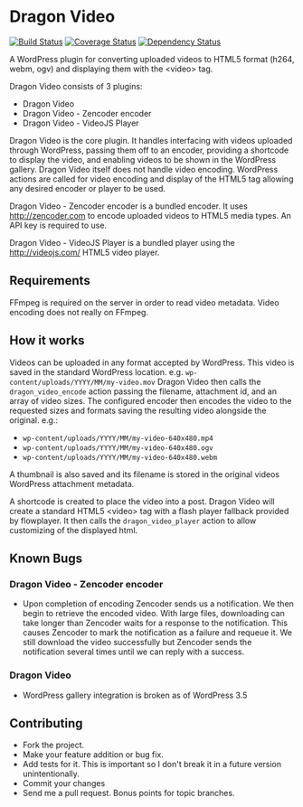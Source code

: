 Dragon Video
============
[![Build Status](https://travis-ci.org/DexterTheDragon/dragon-video.png?branch=master)](https://travis-ci.org/DexterTheDragon/dragon-video)
[![Coverage Status](https://coveralls.io/repos/DexterTheDragon/dragon-video/badge.png?branch=master)](https://coveralls.io/r/DexterTheDragon/dragon-video?branch=master)
[![Dependency Status](https://www.versioneye.com/user/projects/51da1e9eb3745b000201b63a/badge.png)](https://www.versioneye.com/user/projects/51da1e9eb3745b000201b63a)

A WordPress plugin for converting uploaded videos to HTML5 format (h264,
webm, ogv) and displaying them with the \<video> tag.

Dragon Video consists of 3 plugins:

* Dragon Video
* Dragon Video - Zencoder encoder
* Dragon Video - VideoJS Player

Dragon Video is the core plugin. It handles interfacing with videos
uploaded through WordPress, passing them off to an encoder, providing a
shortcode to display the video, and enabling videos to be shown in the
WordPress gallery. Dragon Video itself does not handle video encoding.
WordPress actions are called for video encoding and display of the HTML5
tag allowing any desired encoder or player to be used.

Dragon Video - Zencoder encoder is a bundled encoder. It uses
http://zencoder.com to encode uploaded videos to HTML5 media types. An
API key is required to use.

Dragon Video - VideoJS Player is a bundled player using the
http://videojs.com/ HTML5 video player.

Requirements
------------

FFmpeg is required on the server in order to read video metadata. Video
encoding does not really on FFmpeg.

How it works
------------

Videos can be uploaded in any format accepted by WordPress. This video
is saved in the standard WordPress location. e.g.
`wp-content/uploads/YYYY/MM/my-video.mov` Dragon Video then calls the
`dragon_video_encode` action passing the filename, attachment id, and an
array of video sizes. The configured encoder then encodes the video to
the requested sizes and formats saving the resulting video alongside the
original. e.g.:

* `wp-content/uploads/YYYY/MM/my-video-640x480.mp4`
* `wp-content/uploads/YYYY/MM/my-video-640x480.ogv`
* `wp-content/uploads/YYYY/MM/my-video-640x480.webm`

A thumbnail is also saved and its filename is stored in the original
videos WordPress attachment metadata.

A shortcode is created to place the video into a post. Dragon Video will
create a standard HTML5 \<video> tag with a flash player fallback
provided by flowplayer. It then calls the `dragon_video_player` action
to allow customizing of the displayed html.

Known Bugs
----------

### Dragon Video - Zencoder encoder

* Upon completion of encoding Zencoder sends us a notification. We then
  begin to retrieve the encoded video. With large files, downloading can
  take longer than Zencoder waits for a response to the notification.
  This causes Zencoder to mark the notification as a failure and requeue
  it. We still download the video successfully but Zencoder sends the
  notification several times until we can reply with a success.

### Dragon Video

* WordPress gallery integration is broken as of WordPress 3.5


Contributing
------------

* Fork the project.
* Make your feature addition or bug fix.
* Add tests for it. This is important so I don't break it in a future version unintentionally.
* Commit your changes
* Send me a pull request. Bonus points for topic branches.
